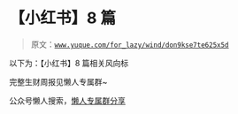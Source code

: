 # 【小红书】8 篇

> 原文：[`www.yuque.com/for_lazy/wind/don9kse7te625x5d`](https://www.yuque.com/for_lazy/wind/don9kse7te625x5d)

以下为：【小红书】8 篇相关风向标

完整生财周报见懒人专属群~

公众号懒人搜索，[懒人专属群分享](https://lazybook.fun/#/blog/group)